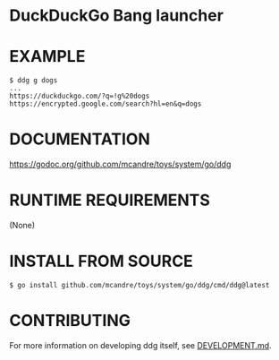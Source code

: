 # DuckDuckGo Bang launcher

# EXAMPLE

```console
$ ddg g dogs
...
https://duckduckgo.com/?q=!g%20dogs
https://encrypted.google.com/search?hl=en&q=dogs
```

# DOCUMENTATION

https://godoc.org/github.com/mcandre/toys/system/go/ddg

# RUNTIME REQUIREMENTS

(None)

# INSTALL FROM SOURCE

```console
$ go install github.com/mcandre/toys/system/go/ddg/cmd/ddg@latest
```

# CONTRIBUTING

For more information on developing ddg itself, see [DEVELOPMENT.md](DEVELOPMENT.md).
